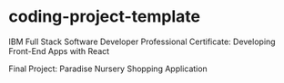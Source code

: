 # coding-project-template

IBM Full Stack Software Developer Professional Certificate: Developing Front-End Apps with React

Final Project: Paradise Nursery Shopping Application
